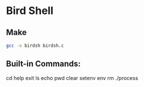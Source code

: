 # Bird Shell

## Make
```sh
gcc -o birdsh birdsh.c
```

## Built-in Commands:
cd
help
exit
ls
echo
pwd
clear
setenv
env
rm
./process

